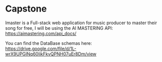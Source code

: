 # Capstone
Imaster is a Full-stack web application for music producer to master their song for free,
I will be using the AI MASTERING API: https://aimastering.com/api_docs/        



You can find the DataBase schemas here: https://drive.google.com/file/d/1L-wrX9UPGINq60IikFkvQPNH07uEr8Dm/view

